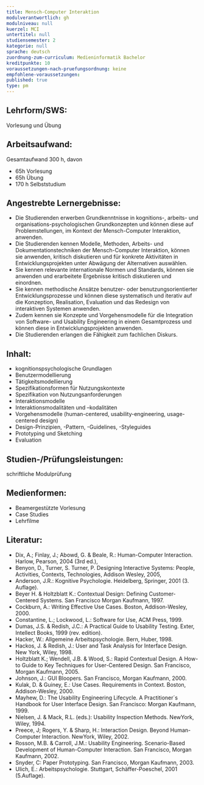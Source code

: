 ```yaml
---
title: Mensch-Computer Interaktion
modulverantwortlich: gh
modulniveau: null
kuerzel: MCI
untertitel: null
studiensemester: 2
kategorie: null
sprache: deutsch
zuordnung-zum-curriculum: Medieninformatik Bachelor
kreditpunkte: 10
voraussetzungen-nach-pruefungsordnung: keine
empfohlene-voraussetzungen: 
published: true
type: pm
---
```


## Lehrform/SWS:
Vorlesung und Übung

## Arbeitsaufwand: 


Gesamtaufwand 300 h, davon 

* 65h Vorlesung
* 65h Übung
* 170 h Selbststudium

## Angestrebte Lernergebnisse:
* Die Studierenden erwerben Grundkenntnisse in kognitions-, arbeits- und organisations-psychologischen Grundkonzepten und können diese auf Problemstellungen, im Kontext der Mensch-Computer Interaktion, anwenden. 
* Die Studierenden kennen Modelle, Methoden, Arbeits- und Dokumentationstechniken der Mensch-Computer Interaktion, können sie anwenden, kritisch diskutieren und für konkrete Aktivitäten in Entwicklungsprojekten unter Abwägung der Alternativen auswählen. 
* Sie kennen relevante internationale Normen und Standards, können sie anwenden und erarbeitete Ergebnisse kritisch diskutieren und einordnen.
* Sie kennen methodische Ansätze benutzer- oder benutzungsorientierter Entwicklungsprozesse und können diese systematisch und iterativ auf die Konzeption, Realisation, Evaluation und das Redesign von interaktiven Systemen anwenden. 
* Zudem kennen sie Konzepte und Vorgehensmodelle für die Integration von Software- und Usability Engineering in einem Gesamtprozess und können diese in Entwicklungsprojekten anwenden. 
* Die Studierenden erlangen die Fähigkeit zum fachlichen Diskurs.


## Inhalt:

- kognitionspsychologische Grundlagen
- Benutzermodellierung
- Tätigkeitsmodellierung
- Spezifikationsformen für Nutzungskontexte
- Spezifikation von Nutzungsanforderungen
- Interaktionsmodelle
- Interaktionsmodalitäten und –kodalitäten
- Vorgehensmodelle (human-centered, usability-engineering, usage-centered design)
- Design-Prinzipien, -Pattern, -Guidelines, -Styleguides
- Prototyping und Sketching
- Evaluation

## Studien-/Prüfungsleistungen:
schriftliche Modulprüfung

## Medienformen:
* Beamergestützte Vorlesung
* Case Studies
* Lehrfilme

## Literatur:
- Dix, A.; Finlay, J.; Abowd, G. & Beale, R.: Human-Computer Interaction. Harlow, Pearson, 2004 (3rd ed.),
- Benyon, D., Turner, S. Turner, P.  Designing Interactive Systems: People, Activities, Contexts, Technologies, Addison Wesley, 2005,
- Anderson, J.R.: Kognitive Psychologie. Heidelberg, Springer, 2001 (3. Auflage).
- Beyer H. & Holtzblatt K.: Contextual Design: Defining Customer-Centered Systems. San Francisco Morgan Kaufmann, 1997.
- Cockburn, A.: Writing Effective Use Cases. Boston, Addison-Wesley, 2000.
- Constantine, L.; Lockwood, L.: Software for Use, ACM Press, 1999.
- Dumas, J.S. & Redish, J.C.: A Practical Guide to Usability Testing. Exter, Intellect Books, 1999 (rev. edition).
- Hacker, W.: Allgemeine Arbeitspsychologie. Bern, Huber, 1998.
- Hackos, J. & Redish, J.: User and Task Analysis for Interface Design. New York, Wiley, 1998.
- Holtzblatt K.; Wendell, J.B. & Wood, S.: Rapid Contextual Design. A How-to Guide to Key Techniques for User-Centered Design. San Francisco, Morgan Kaufmann, 2005.
- Johnson, J.: GUI Bloopers. San Francisco, Morgan Kaufmann, 2000.
- Kulak, D. & Guiney, E.: Use Cases. Requirements in Context. Boston, Addison-Wesley, 2000.
- Mayhew, D.: The Usability Engineering Lifecycle. A Practitioner´s Handbook for User Interface Design. San Francisco: Morgan Kaufmann, 1999.
- Nielsen, J. & Mack, R.L. (eds.): Usability Inspection Methods. NewYork, Wiley, 1994.
- Preece, J; Rogers, Y. & Sharp, H.: Interaction Design. Beyond Human-Computer Interaction. NewYork, Wiley, 2002.
- Rosson, M.B. & Carroll, J.M.: Usability Engineering. Scenario-Based Development of Human-Computer Interaction. San Francisco, Morgan Kaufmann, 2002.
- Snyder, C: Paper Prototyping. San Francisco, Morgan Kaufmann, 2003.
- Ulich, E.: Arbeitspsychologie. Stuttgart, Schäffer-Poeschel, 2001 (5.Auflage).

